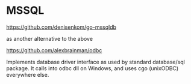 # MSSQL

https://github.com/denisenkom/go-mssqldb

as another alternative to the above

https://github.com/alexbrainman/odbc

Implements database driver interface as used by standard database/sql package. It calls into odbc dll on Windows, and uses cgo (unixODBC) everywhere else.